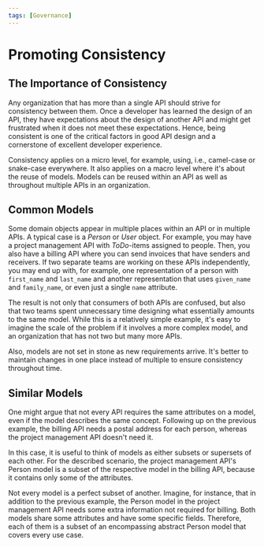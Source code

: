 ```yaml
---
tags: [Governance]
---
```


# Promoting Consistency

## The Importance of Consistency

Any organization that has more than a single API should strive for consistency between them. Once a developer has learned the design of an API, they have expectations about the design of another API and might get frustrated when it does not meet these expectations. Hence, being consistent is one of the critical factors in good API design and a cornerstone of excellent developer experience.

Consistency applies on a micro level, for example, using, i.e., camel-case or snake-case everywhere. It also applies on a macro level where it's about the reuse of models. Models can be reused within an API as well as throughout multiple APIs in an organization.

## Common Models

Some domain objects appear in multiple places within an API or in multiple APIs. A typical case is a _Person_ or _User_ object. For example, you may have a project management API with _ToDo_-items assigned to people. Then, you also have a billing API where you can send invoices that have senders and receivers. If two separate teams are working on these APIs independently, you may end up with, for example, one representation of a person with `first_name` and `last_name` and another representation that uses `given_name` and `family_name`, or even just a single `name` attribute.

The result is not only that consumers of both APIs are confused, but also that two teams spent unnecessary time designing what essentially amounts to the same model. While this is a relatively simple example, it's easy to imagine the scale of the problem if it involves a more complex model, and an organization that has not two but many more APIs.

Also, models are not set in stone as new requirements arrive. It's better to maintain changes in one place instead of multiple to ensure consistency throughout time.

## Similar Models

One might argue that not every API requires the same attributes on a model, even if the model describes the same concept. Following up on the previous example, the billing API needs a postal address for each person, whereas the project management API doesn't need it.

In this case, it is useful to think of models as either subsets or supersets of each other. For the described scenario, the project management API's Person model is a subset of the respective model in the billing API, because it contains only some of the attributes.

Not every model is a perfect subset of another. Imagine, for instance, that in addition to the previous example, the Person model in the project management API needs some extra information not required for billing. Both models share some attributes and have some specific fields. Therefore, each of them is a subset of an encompassing abstract Person model that covers every use case.
